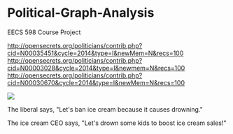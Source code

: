 # Political-Graph-Analysis
EECS 598 Course Project

http://opensecrets.org/politicians/contrib.php?cid=N00035451&cycle=2014&type=I&newMem=N&recs=100
http://opensecrets.org/politicians/contrib.php?cid=N00003028&cycle=2014&type=I&newmem=N&recs=100
http://opensecrets.org/politicians/contrib.php?cid=N00030670&cycle=2014&type=I&newMem=N&recs=100

![](http://freeyourintellect.angerisagift.com/wordpress/wp-content/uploads/ice-cream-vs-drowning.jpg)

The liberal says, "Let's ban ice cream because it causes drowning."

The ice cream CEO says, "Let's drown some kids to boost ice cream sales!"
